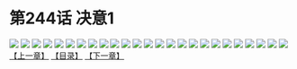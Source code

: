 # 第244话 决意1
![](https://s2.baozimh.com/scomic/sanyanxiaotianlu-samanhua/0/243-d5w4/1.jpg)
![](https://s2.baozimh.com/scomic/sanyanxiaotianlu-samanhua/0/243-d5w4/2.jpg)
![](https://s2.baozimh.com/scomic/sanyanxiaotianlu-samanhua/0/243-d5w4/3.jpg)
![](https://s2.baozimh.com/scomic/sanyanxiaotianlu-samanhua/0/243-d5w4/4.jpg)
![](https://s2.baozimh.com/scomic/sanyanxiaotianlu-samanhua/0/243-d5w4/5.jpg)
![](https://s2.baozimh.com/scomic/sanyanxiaotianlu-samanhua/0/243-d5w4/6.jpg)
![](https://s2.baozimh.com/scomic/sanyanxiaotianlu-samanhua/0/243-d5w4/7.jpg)
![](https://s2.baozimh.com/scomic/sanyanxiaotianlu-samanhua/0/243-d5w4/8.jpg)
![](https://s2.baozimh.com/scomic/sanyanxiaotianlu-samanhua/0/243-d5w4/9.jpg)
![](https://s2.baozimh.com/scomic/sanyanxiaotianlu-samanhua/0/243-d5w4/10.jpg)
![](https://s2.baozimh.com/scomic/sanyanxiaotianlu-samanhua/0/243-d5w4/11.jpg)
![](https://s2.baozimh.com/scomic/sanyanxiaotianlu-samanhua/0/243-d5w4/12.jpg)
![](https://s2.baozimh.com/scomic/sanyanxiaotianlu-samanhua/0/243-d5w4/13.jpg)
![](https://s2.baozimh.com/scomic/sanyanxiaotianlu-samanhua/0/243-d5w4/14.jpg)
![](https://s2.baozimh.com/scomic/sanyanxiaotianlu-samanhua/0/243-d5w4/15.jpg)
![](https://s2.baozimh.com/scomic/sanyanxiaotianlu-samanhua/0/243-d5w4/16.jpg)
![](https://s2.baozimh.com/scomic/sanyanxiaotianlu-samanhua/0/243-d5w4/17.jpg)
![](https://s2.baozimh.com/scomic/sanyanxiaotianlu-samanhua/0/243-d5w4/18.jpg)
![](https://s2.baozimh.com/scomic/sanyanxiaotianlu-samanhua/0/243-d5w4/19.jpg)
![](https://s2.baozimh.com/scomic/sanyanxiaotianlu-samanhua/0/243-d5w4/20.jpg)
![](https://s2.baozimh.com/scomic/sanyanxiaotianlu-samanhua/0/243-d5w4/21.jpg)
![](https://s2.baozimh.com/scomic/sanyanxiaotianlu-samanhua/0/243-d5w4/22.jpg)
![](https://s2.baozimh.com/scomic/sanyanxiaotianlu-samanhua/0/243-d5w4/23.jpg)
![](https://s2.baozimh.com/scomic/sanyanxiaotianlu-samanhua/0/243-d5w4/24.jpg)
![](https://s2.baozimh.com/scomic/sanyanxiaotianlu-samanhua/0/243-d5w4/25.jpg)
[【上一章】](./243.md)
[【目录】](./README.md)
[【下一章】](./245.md)
